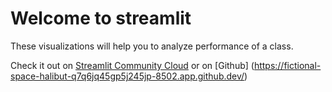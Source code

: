 # Welcome to streamlit

These visualizations will help you to analyze performance of a class.

Check it out on [Streamlit Community Cloud](https://examscore.streamlit.app/)
or on [Github] (https://fictional-space-halibut-q7q6jq45gp5j245jp-8502.app.github.dev/)